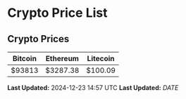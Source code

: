 # Crypto Price List

## Crypto Prices
| Bitcoin | Ethereum | Litecoin |
| ------- | -------- | -------- |
| $93813 | $3287.38 | $100.09 |
**Last Updated:** 2024-12-23 14:57 UTC
**Last Updated:** $DATE$
